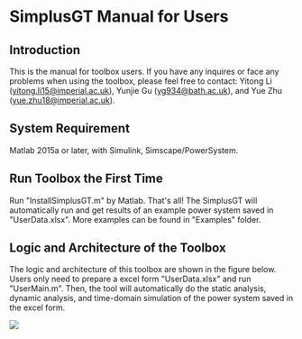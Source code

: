 # SimplusGT Manual for Users

## Introduction

This is the manual for toolbox users. If you have any inquires or face any problems when using the toolbox, please feel free to contact: Yitong Li (yitong.li15@imperial.ac.uk), Yunjie Gu (yg934@bath.ac.uk), and Yue Zhu (yue.zhu18@imperial.ac.uk).

## System Requirement

Matlab 2015a or later, with Simulink, Simscape/PowerSystem.

## Run Toolbox the First Time  

Run "InstallSimplusGT.m" by Matlab. That's all! The SimplusGT will automatically run and get results of an example power system saved in "UserData.xlsx". More examples can be found in "Examples" folder.

## Logic and Architecture of the Toolbox

The logic and architecture of this toolbox are shown in the figure below. Users only need to prepare a excel form "UserData.xlsx" and run "UserMain.m". Then, the tool will automatically do the static analysis, dynamic analysis, and time-domain simulation of the power system saved in the excel form.

![](https://raw.githubusercontent.com/Future-Power-Networks/Simplus-Grid-Tool/master/Documentations/Figures/Architecture.png)